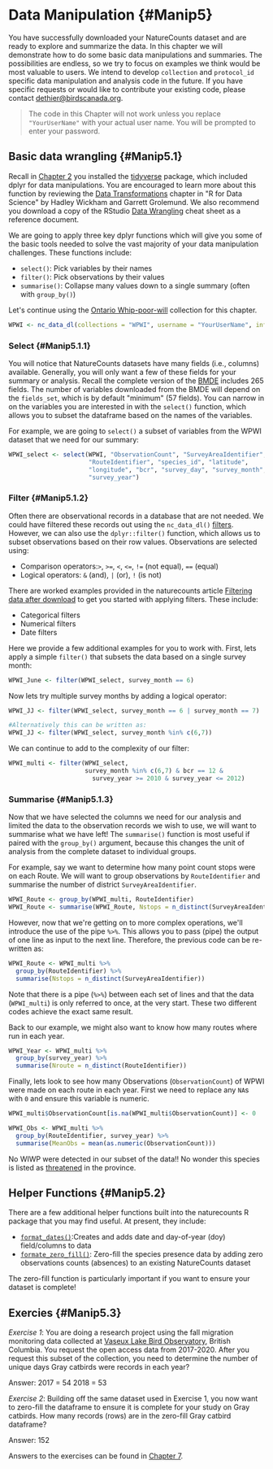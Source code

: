 # Data Manipulation {#Manip5}



You have successfully downloaded your NatureCounts dataset and are ready to explore and summarize the data. In this chapter we will demonstrate how to do some basic data manipulations and summaries. The possibilities are endless, so we try to focus on examples we think would be most valuable to users. We intend to develop `collection` and `protocol_id` specific data manipulation and analysis code in the future. If you have specific requests or would like to contribute your existing code, please contact dethier@birdscanada.org. 

> The code in this Chapter will not work unless you replace `"YourUserName"` with your actual user name. You will be prompted to enter your password. 

## Basic data wrangling {#Manip5.1}

Recall in [Chapter 2](#Package2.2) you installed the [tidyverse](https://www.tidyverse.org/) package, which included dplyr for data manipulations. You are encouraged to learn more about this function by reviewing the [Data Transformations](https://r4ds.had.co.nz/transform.html) chapter in "R for Data Science" by Hadley Wickham and Garrett Grolemund. We also recommend you download a copy of the RStudio [Data Wrangling](https://rstudio.com/wp-content/uploads/2015/02/data-wrangling-cheatsheet.pdf) cheat sheet as a reference document.


We are going to apply three key dplyr functions which will give you some of the basic tools needed to solve the vast majority of your data manipulation challenges. These functions include:

  - `select()`: Pick variables by their names 
  - `filter()`: Pick observations by their values 
  - `summarise()`: Collapse many values down to a single summary (often with `group_by()`)

Let's continue using the [Ontario Whip-poor-will](https://www.birdscanada.org/birdmon/default/datasets.jsp?code=WPWI) collection for this chapter.   


```r
WPWI <- nc_data_dl(collections = "WPWI", username = "YourUserName", info = "tutorial example")
```

### Select {#Manip5.1.1}

You will notice that NatureCounts datasets have many fields (i.e., columns) available. Generally, you will only want a few of these fields for your summary or analysis. Recall the complete version of the [BMDE](#Data3.1) includes 265 fields. The number of variables downloaded from the BMDE will depend on the `fields_set`, which is by default "minimum" (57 fields). You can narrow in on the variables you are interested in with the `select()` function, which allows you to subset the dataframe based on the names of the variables.

For example, we are going to `select()` a subset of variables from the WPWI dataset that we need for our summary: 


```r
WPWI_select <- select(WPWI, "ObservationCount", "SurveyAreaIdentifier", 
                      "RouteIdentifier", "species_id", "latitude", 
                      "longitude", "bcr", "survey_day", "survey_month", 
                      "survey_year")
```

### Filter {#Manip5.1.2}

Often there are observational records in a database that are not needed. We could have filtered these records out using the `nc_data_dl()` [filters](#Dowload4.2). However, we can also use the `dplyr::filter()` function, which allows us to subset observations based on their row values. Observations are selected using:

  - Comparison operators:`>`, `>=`, `<`, `<=`, `!=` (not equal), `==` (equal) 
  - Logical operators: `&` (and), `|` (or),  `!` (is not)

There are worked examples provided in the naturecounts article [Filtering data after download](https://birdstudiescanada.github.io/naturecounts/articles/filtering-data.html) to get you started with applying filters. These include:

  - Categorical filters
  - Numerical filters
  - Date filters

Here we provide a few additional examples for you to work with. First, lets apply a simple `filter()` that subsets the data based on a single survey month: 


```r
WPWI_June <- filter(WPWI_select, survey_month == 6)
```

Now lets try multiple survey months by adding a logical operator:

```r
WPWI_JJ <- filter(WPWI_select, survey_month == 6 | survey_month == 7)

#Alternatively this can be written as:
WPWI_JJ <- filter(WPWI_select, survey_month %in% c(6,7))
```

We can continue to add to the complexity of our filter:

```r
WPWI_multi <- filter(WPWI_select, 
                     survey_month %in% c(6,7) & bcr == 12 & 
                       survey_year >= 2010 & survey_year <= 2012)
```

### Summarise {#Manip5.1.3}

Now that we have selected the columns we need for our analysis and limited the data to the observation records we wish to use, we will want to summarise what we have left! The `summarise()` function is most useful if paired with the `group_by()` argument, because this changes the unit of analysis from the complete dataset to individual groups.

For example, say we want to determine how many point count stops were on each Route. We will want to group observations by `RouteIdentifier` and summarise the number of district `SurveyAreaIdentifier`. 


```r
WPWI_Route <- group_by(WPWI_multi, RouteIdentifier)
WPWI_Route <- summarise(WPWI_Route, Nstops = n_distinct(SurveyAreaIdentifier))
```

However, now that we're getting on to more complex operations, we'll introduce the 
use of the pipe `%>%`. This allows you to pass (pipe) the output of one line 
as input to the next line. Therefore, the previous code can be re-written as:


```r
WPWI_Route <- WPWI_multi %>% 
  group_by(RouteIdentifier) %>% 
  summarise(Nstops = n_distinct(SurveyAreaIdentifier))
```

Note that there is a pipe (`%>%`) between each set of lines and that the data (`WPWI_multi`)
is only referred to once, at the very start. These two different codes achieve the 
exact same result.

Back to our example, we might also want to know how many routes where run in each year. 


```r
WPWI_Year <- WPWI_multi %>% 
  group_by(survey_year) %>% 
  summarise(Nroute = n_distinct(RouteIdentifier))
```

Finally, lets look to see how many Observations (`ObservationCount`) of WPWI were made on each route in each year. First we need to replace any `NA`s with `0` and ensure this variable is numeric.


```r
WPWI_multi$ObservationCount[is.na(WPWI_multi$ObservationCount)] <- 0

WPWI_Obs <- WPWI_multi %>% 
  group_by(RouteIdentifier, survey_year) %>% 
  summarise(MeanObs = mean(as.numeric(ObservationCount)))
```

No WIWP were detected in our subset of the data!! No wonder this species is listed as [threatened](https://www.ontario.ca/page/eastern-whip-poor-will) in the province. 

## Helper Functions {#Manip5.2}

There are a few additional helper functions built into the naturecounts R package that you may find useful. At present, they include: 

- [`format_dates()`](https://birdstudiescanada.github.io/naturecounts/reference/format_dates.html):Creates and adds date and day-of-year (doy) field/columns to data
- [`formate_zero_fill()`](https://birdstudiescanada.github.io/naturecounts/reference/format_zero_fill.html): Zero-fill the species presence data by adding zero observations counts (absences) to an existing NatureCounts dataset

The zero-fill function is particularly important if you want to ensure your dataset is complete!

## Exercies {#Manip5.3}

*Exercise 1*:  You are doing a research project using the fall migration monitoring data collected at [Vaseux Lake Bird Observatory](https://www.birdscanada.org/birdmon/default/datasets.jsp?code=CMMN-DET-VLBO), British Columbia. You request the open access data from 2017-2020. After you request this subset of the collection, you need to determine the number of unique days Gray catbirds were records in each year?

Answer: 
2017 =	54
2018 =	53

*Exercise 2*: Building off the same dataset used in Exercise 1, you now want to zero-fill the dataframe to ensure it is complete for your study on Gray catbirds. How many records (rows) are in the zero-fill Gray catbird dataframe?

Answer: 152

Answers to the exercises can be found in [Chapter 7](#Ans7.3).
